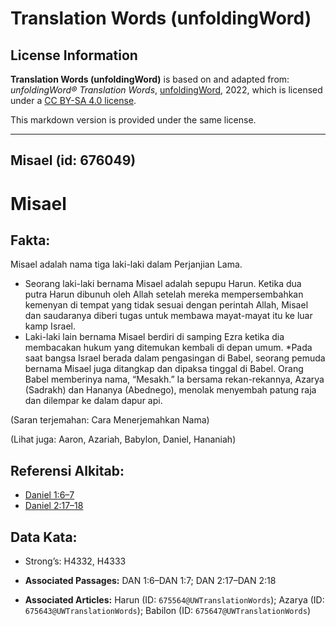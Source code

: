 # Translation Words (unfoldingWord)

## License Information

**Translation Words (unfoldingWord)** is based on and adapted from: _unfoldingWord® Translation Words_, [unfoldingWord](https://unfoldingword.org/utw), 2022, which is licensed under a [CC BY-SA 4.0 license](https://creativecommons.org/licenses/by-sa/4.0/legalcode.en).

This markdown version is provided under the same license.



--------------------------------

## Misael (id: 676049)

Misael
======

Fakta:
------

Misael adalah nama tiga laki\-laki dalam Perjanjian Lama.

* Seorang laki\-laki bernama Misael adalah sepupu Harun. Ketika dua putra Harun dibunuh oleh Allah setelah mereka mempersembahkan kemenyan di tempat yang tidak sesuai dengan perintah Allah, Misael dan saudaranya diberi tugas untuk membawa mayat\-mayat itu ke luar kamp Israel.
* Laki\-laki lain bernama Misael berdiri di samping Ezra ketika dia membacakan hukum yang ditemukan kembali di depan umum. \*Pada saat bangsa Israel berada dalam pengasingan di Babel, seorang pemuda bernama Misael juga ditangkap dan dipaksa tinggal di Babel. Orang Babel memberinya nama, “Mesakh.” Ia bersama rekan\-rekannya, Azarya (Sadrakh) dan Hananya (Abednego), menolak menyembah patung raja dan dilempar ke dalam dapur api.

(Saran terjemahan: Cara Menerjemahkan Nama)

(Lihat juga: Aaron, Azariah, Babylon, Daniel, Hananiah)

Referensi Alkitab:
------------------

* [Daniel 1:6–7](https://ref.ly/Dan1:6-Dan1:7)
* [Daniel 2:17–18](https://ref.ly/Dan2:17-Dan2:18)

Data Kata:
----------

* Strong’s: H4332, H4333

* **Associated Passages:** DAN 1:6–DAN 1:7; DAN 2:17–DAN 2:18
* **Associated Articles:** Harun (ID: `675564@UWTranslationWords`); Azarya (ID: `675643@UWTranslationWords`); Babilon (ID: `675647@UWTranslationWords`)

